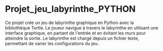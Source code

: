 # Projet_jeu_labyrinthe_PYTHON
Ce projet crée un jeu de labyrinthe graphique en Python avec la bibliothèque Turtle. Le joueur navigue à travers le labyrinthe en utilisant une interface graphique, en partant de l'entrée et en évitant les murs pour atteindre la sortie. Le labyrinthe est chargé depuis un fichier texte, permettant de varier les configurations du jeu.
